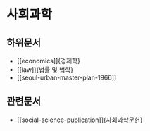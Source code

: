 # 사회과학

## 하위문서

- [[economics]]{경제학}
- [[law]]{법률 및 법학}
- [[seoul-urban-master-plan-1966]]

## 관련문서

- [[social-science-publication]]{사회과학문헌}
